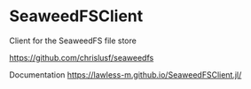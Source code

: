 # SeaweedFSClient

Client for the SeaweedFS file store

https://github.com/chrislusf/seaweedfs

Documentation
https://lawless-m.github.io/SeaweedFSClient.jl/